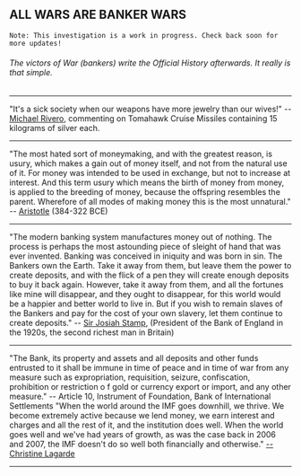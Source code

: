 ## ALL WARS ARE BANKER WARS

```
Note: This investigation is a work in progress. Check back soon for more updates!
```

###### The victors of War (bankers) write the Official History afterwards. It really is that simple.

---

"It's a sick society when our weapons have more jewelry than our wives!"
-- [Michael Rivero](http://www.whatreallyhappened.com/WRHARTICLES/allwarsarebankerswars.pdf),
commenting on Tomahawk Cruise Missiles containing 15 kilograms of silver each.

---

"The most hated sort of moneymaking, and with the greatest reason, is usury, which makes a gain out of money itself,
and not from the natural use of it. For money was intended to be used in exchange, but not to increase at interest.
And this term usury which means the birth of money from money, is applied to the breeding of money, because the
offspring resembles the parent. Wherefore of all modes of making money this is the most unnatural."
-- [Aristotle](https://classicalwisdom.com/greek_books/politics-by-aristotle-book-i/4/) (384-322 BCE)

---

"The modern banking system manufactures money out of nothing. The process is perhaps the most astounding piece
of sleight of hand that was ever invented. Banking was conceived in iniquity and was born in sin.
The Bankers own the Earth. Take it away from them, but leave them the power to create deposits,
and with the flick of a pen they will create enough deposits to buy it back again.
However, take it away from them, and all the fortunes like mine will disappear,
and they ought to disappear, for this world would be a happier and better world to live in.
But if you wish to remain slaves of the Bankers and pay for the cost of your own slavery,
let them continue to create deposits."
-- [Sir Josiah Stamp](https://lifeondoverbeach.wordpress.com/2020/06/13/josiah-stamp-banking-was-conceived-in-iniquity-and-born-in-sin/),
(President of the Bank of England in the 1920s, the second richest man in Britain)


---

"The Bank, its property and assets and all deposits and other funds entrusted to it shall be immune in time of peace
and in time of war from any measure such as expropriation, requisition, seizure, confiscation, prohibition or
restriction o
f gold or currency export or import, and any other measure." -- Article 10, Instrument of Foundation,
Bank of International Settlements
"When the world around the IMF goes downhill, we thrive. We become extremely active because we lend money, we earn
interest and charges and all the rest of it, and the institution does well. When the world goes well and we've had years
of growth, as was the case back in 2006 and 2007, the IMF doesn't do so well both financially and otherwise."
[-- Christine Lagarde](https://books.google.com/books?id=PzslDwAAQBAJ&pg=PA116&lpg=PA116&dq=%22We%20Thrive%22)

---
 
